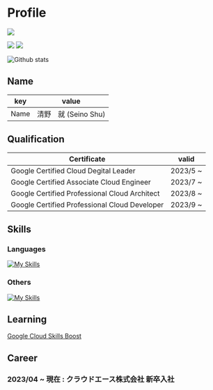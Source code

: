 # Profile
<!--   <img align="left" src="https://github-readme-stats.vercel.app/api?username=Shu-Seino&show_icons=true&theme=radical&count_private=true" /> --> 

![](http://github-profile-summary-cards.vercel.app/api/cards/profile-details?username=Shu-Seino&theme=solarized_dark)

<!--   ![Top Langs](https://github-readme-stats.vercel.app/api/top-langs/?username=Shu-Seino&theme=vue-dark&layout=compact&hide=css,html) --> 
![](http://github-profile-summary-cards.vercel.app/api/cards/repos-per-language?username=Shu-Seino&theme=solarized_dark&exclude=html,css) 
![](http://github-profile-summary-cards.vercel.app/api/cards/most-commit-language?username=Shu-Seino&theme=solarized_dark&exclude=html,css)

<!--   ![Github stats](https://github-readme-stats.vercel.app/api?username=Shu-Seino&show_icons=true&count_private=true&theme=vue-dark) -->  
![Github stats](http://github-profile-summary-cards.vercel.app/api/cards/stats?username=Shu-Seino&theme=solarized_dark)



## Name
|key|value|
|---|-----|
|Name|清野　就 (Seino Shu)|

## Qualification
|Certificate|valid|
|---|---|
|Google Certified Cloud Degital Leader|2023/5 ~ |
|Google Certified Associate Cloud Engineer|2023/7 ~ |
|Google Certified Professional Cloud Architect|2023/8 ~ |
|Google Certified Professional Cloud Developer|2023/9 ~ |


## Skills
### Languages
[![My Skills](https://skillicons.dev/icons?i=go,java,py,js,ts&perline=5)](https://skillicons.dev)


### Others
[![My Skills](https://skillicons.dev/icons?i=gcp,linux,docker,github,gitlab,vscode,spring,postgres,postman,notion,idea&perline=10)](https://skillicons.dev)

## Learning
[Google Cloud Skills Boost](https://partner.cloudskillsboost.google/public_profiles/c6a06cb8-eadb-4bea-8565-700e67e48853)

## Career

### 2023/04 ~ 現在 : クラウドエース株式会社 新卒入社



<!--
**Shu-Seino/Shu-Seino** is a ✨ _special_ ✨ repository because its `README.md` (this file) appears on your GitHub profile.

Here are some ideas to get you started:

- 🔭 I’m currently working on ...
- 🌱 I’m currently learning ...
- 👯 I’m looking to collaborate on ...
- 🤔 I’m looking for help with ...
- 💬 Ask me about ...
- 📫 How to reach me: ...
- 😄 Pronouns: ...
- ⚡ Fun fact: ...
-->
